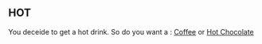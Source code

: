 ## HOT
You deceide to get a hot drink. So do you want a :
[Coffee](coffee.md)
or
[Hot Chocolate](hotcoco.md)
